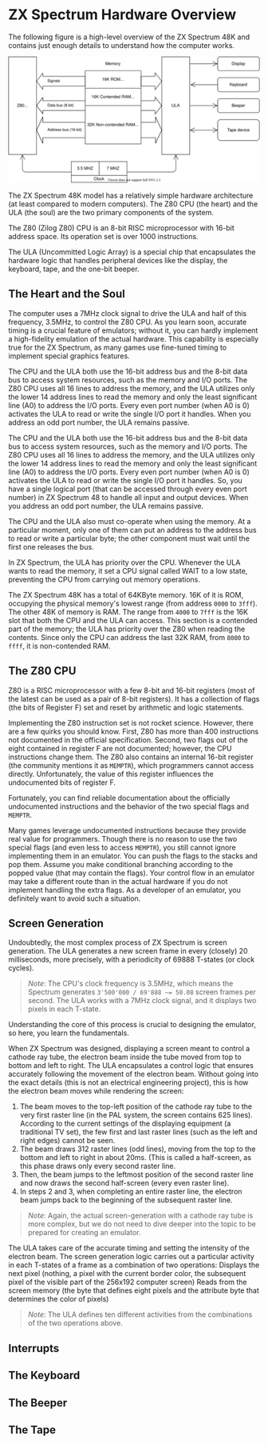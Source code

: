 # ZX Spectrum Hardware Overview

The following figure is a high-level overview of the ZX Spectrum 48K and contains just enough details to understand how the computer works.

![Hardware overview](./figures/spectrumhw.svg)

The ZX Spectrum 48K model has a relatively simple hardware architecture  (at least compared to modern computers). The Z80 CPU (the heart) and the ULA (the soul) are the two primary components of the system.

The Z80 (Zilog Z80) CPU is an 8-bit RISC microprocessor with 16-bit address space. Its operation set is over 1000 instructions.

The ULA (Uncommitted Logic Array) is a special chip that encapsulates the hardware logic that handles peripheral devices like the display, the keyboard, tape, and the one-bit beeper.

## The Heart and the Soul

The computer uses a 7MHz clock signal to drive the ULA and half of this frequency, 3.5MHz, to control the Z80 CPU. As you learn soon, accurate timing is a crucial feature of emulators; without it, you can hardly implement a high-fidelity emulation of the actual hardware. This capability is especially true for the ZX Spectrum, as many games use fine-tuned timing to implement special graphics features.

The CPU and the ULA both use the 16-bit address bus and the 8-bit data bus to access system resources, such as the memory and I/O ports. The Z80 CPU uses all 16 lines to address the memory, and the ULA utilizes only the lower 14 address lines to read the memory and only the least significant line (A0) to address the I/O ports. Every even port number (when A0 is 0) activates the ULA to read or write the single I/O port it handles. When you address an odd port number, the ULA remains passive.

The CPU and the ULA both use the 16-bit address bus and the 8-bit data bus to access system resources, such as the memory and I/O ports. The Z80 CPU uses all 16 lines to address the memory, and the ULA utilizes only the lower 14 address lines to read the memory and only the least significant line (A0) to address the I/O ports. Every even port number (when A0 is 0) activates the ULA to read or write the single I/O port it handles. So, you have a single logical port (that can be accessed through every even port number) in ZX Spectrum 48 to handle all input and output devices. When you address an odd port number, the ULA remains passive.

The CPU and the ULA also must co-operate when using the memory. At a particular moment, only one of them can put an address to the address bus to read or write a particular byte; the other component must wait until the first one releases the bus.

In ZX Spectrum, the ULA has priority over the CPU. Whenever the ULA wants to read the memory, it set a CPU signal called WAIT to a low state, preventing the CPU from carrying out memory operations.

The ZX Spectrum 48K has a total of 64KByte memory. 16K of it is ROM, occupying the physical memory's lowest range (from address `0000` to `3fff`). The other 48K of memory is RAM. The range from `4000` to `7fff` is the 16K slot that both the CPU and the ULA can access. This section is a contended part of the memory; the ULA has priority over the Z80 when reading the contents. Since only the CPU can address the last 32K RAM, from `8000` to `ffff`, it is non-contended RAM.

## The Z80 CPU

Z80 is a RISC microprocessor with a few 8-bit and 16-bit registers (most of the latest can be used as a pair of 8-bit registers). It has a collection of flags (the bits of Register F) set and reset by arithmetic and logic statements. 

Implementing the Z80 instruction set is not rocket science. However, there are a few quirks you should know. First, Z80 has more than 400 instructions not documented in the official specification. Second, two flags out of the eight contained in register F are not documented; however, the CPU instructions change them. The Z80 also contains an internal 16-bit register (the community mentions it as `MEMPTR`), which programmers cannot access directly. Unfortunately, the value of this register influences the undocumented bits of register F.

Fortunately, you can find reliable documentation about the officially undocumented instructions and the behavior of the two special flags and `MEMPTR`.

Many games leverage undocumented instructions because they provide real value for programmers. Though there is no reason to use the two special flags (and even less to access `MEMPTR`), you still cannot ignore implementing them in an emulator. You can push the flags to the stacks and pop them. Assume you make conditional branching according to the popped value (that may contain the flags). Your control flow in an emulator may take a different route than in the actual hardware if you do not implement handling the extra flags. As a developer of an emulator, you definitely want to avoid such a situation.

## Screen Generation

Undoubtedly, the most complex process of ZX Spectrum is screen generation. The ULA generates a new screen frame in every (closely) 20 milliseconds, more precisely, with a periodicity of 69888 T-states (or clock cycles).

> *Note*: The CPU's clock frequency is 3.5MHz, which means the Spectrum generates `3'500'000 / 69'888 ~= 50.08` screen frames per second. The ULA works with a 7MHz clock signal, and it displays two pixels in each T-state.

Understanding the core of this process is crucial to designing the emulator, so here, you learn the fundamentals.

When ZX Spectrum was designed, displaying a screen meant to control a cathode ray tube, the electron beam inside the tube moved from top to bottom and left to right. The ULA encapsulates a control logic that ensures accurately following the movement of the electron beam. Without going into the exact details (this is not an electrical engineering project), this is how the electron beam moves while rendering the screen:
1. The beam moves to the top-left position of the cathode ray tube to the very first raster line (in the PAL system, the screen contains 625 lines). According to the current settings of the displaying equipment (a traditional TV set), the few first and last raster lines (such as the left and right edges) cannot be seen.
2. The beam draws 312 raster lines (odd lines), moving from the top to the bottom and left to right in about 20ms. (This is called a half-screen, as this phase draws only every second raster line. 
3. Then, the beam jumps to the leftmost position of the second raster line and now draws the second half-screen (every even raster line).
4. In steps 2 and 3, when completing an entire raster line, the electron beam jumps back to the beginning of the subsequent raster line.

> *Note*: Again, the actual screen-generation with a cathode ray tube is more complex, but we do not need to dive deeper into the topic to be prepared for creating an emulator.

The ULA takes care of the accurate timing and setting the intensity of the electron beam. The screen generation logic carries out a particular activity in each T-states of a frame as a combination of two operations:
Displays the next pixel (nothing, a pixel with the current border color, the subsequent pixel of the visible part of the 256x192 computer screen)
Reads from the screen memory (the byte that defines eight pixels and the attribute byte that determines the color of pixels)

> *Note*: The ULA defines ten different activities from the combinations of the two operations above.

## Interrupts


## The Keyboard

## The Beeper

## The Tape 

